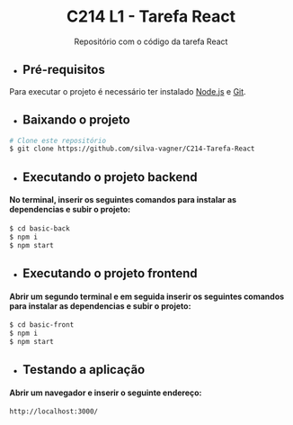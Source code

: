 <h1 align="center">C214 L1 - Tarefa React</h1>

<p align="center"> Repositório com o código da tarefa React </p>


- ## Pré-requisitos

 Para executar o projeto é necessário ter instalado [Node.js](https://nodejs.org/en/) e [Git](https://git-scm.com).


- ## Baixando o projeto

```bash
# Clone este repositório
$ git clone https://github.com/silva-vagner/C214-Tarefa-React

```


- ## Executando o projeto backend
#### No terminal, inserir os seguintes comandos para instalar as dependencias e subir o projeto:
```bash
$ cd basic-back
$ npm i
$ npm start
```

- ## Executando o projeto frontend
#### Abrir um segundo terminal e em seguida inserir os seguintes comandos para instalar as dependencias e subir o projeto:
```bash
$ cd basic-front
$ npm i
$ npm start
```

- ## Testando a aplicação
#### Abrir um navegador e inserir o seguinte endereço:
```bash
http://localhost:3000/
```